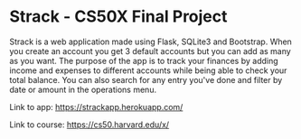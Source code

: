 # Strack - CS50X Final Project
Strack is a web application made using Flask, SQLite3 and Bootstrap. When you create an account you get 3 default accounts but you can add as many as you want.
The purpose of the app is to track your finances by adding income and expenses to different accounts while being able to check your total balance.
You can also search for any entry you've done and filter by date or amount in the operations menu.

Link to app: https://strackapp.herokuapp.com/

Link to course: https://cs50.harvard.edu/x/
